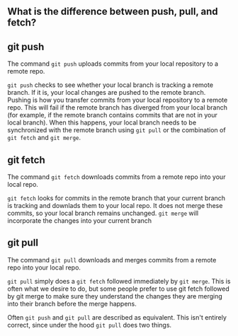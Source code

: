 ## What is the difference between push, pull, and fetch?

## git push
The command `git push` uploads commits from your local repository to a remote repo.

 `git push` checks to see whether your local branch is tracking a remote branch. If it is, your local changes are pushed to the remote branch. Pushing is how you transfer commits from your local repository to a remote repo. This will fail if the remote branch has diverged from your local branch (for example, if the remote branch contains commits that are not in your local branch). When this happens, your local branch needs to be synchronized with the remote branch using `git pull` or the combination of `git fetch` and `git merge`.

## git fetch
The command `git fetch` downloads commits from a remote repo into your local repo.

`git fetch` looks for commits in the remote branch that your current branch is tracking and downlads them to your local repo. It does not merge these commits, so your local branch remains unchanged. `git merge` will incorporate the changes into your current branch

## git pull
The command `git pull` downloads and merges commits from a remote repo into your local repo.

`git pull` simply does a `git fetch` followed immediately by `git merge`. This is often what we desire to do, but some people prefer to use git fetch followed by git merge to make sure they understand the changes they are merging into their branch before the merge happens.

Often `git push` and `git pull` are described as equivalent. This isn't entirely correct, since under the hood `git pull` does two things.